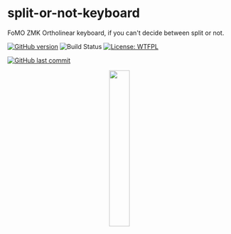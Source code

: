 # split-or-not-keyboard
FoMO ZMK Ortholinear keyboard, if you can't decide between split or not.

[![GitHub version](https://img.shields.io/github/v/release/ldab/split-or-not-keyboard?include_prereleases)](https://github.com/ldab/split-or-not-keyboard/releases/latest)
![Build Status](https://github.com/ldab/split-or-not-keyboard/actions/workflows/workflow.yml/badge.svg)
[![License: WTFPL](http://www.wtfpl.net/wp-content/uploads/2012/12/wtfpl-badge-2.png)](https://github.com/ldab/split-or-not-keyboard/blob/master/LICENSE)

[![GitHub last commit](https://img.shields.io/github/last-commit/ldab/split-or-not-keyboard.svg?style=social)](https://github.com/ldab/split-or-not-keyboard)

<p align="center">
  <img src="extras/split-or-not-keyboard.png" width="30%">
</p>
